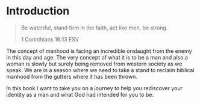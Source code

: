 # Introduction
> Be watchful, stand firm in the faith, act like men, be strong.
>
> 1 Corinthians 16:13 ESV

The concept of manhood is facing an incredible onslaught from the enemy in this day and age. The very concept of what it is to be a man and also a woman is slowly but surely being removed from western society as we speak. We are in a season where we need to take a stand to reclaim biblical manhood from the gutters where it has been thrown.

In this book I want to take you on a journey to help you rediscover your identity as a man and what God had intended for you to be.
